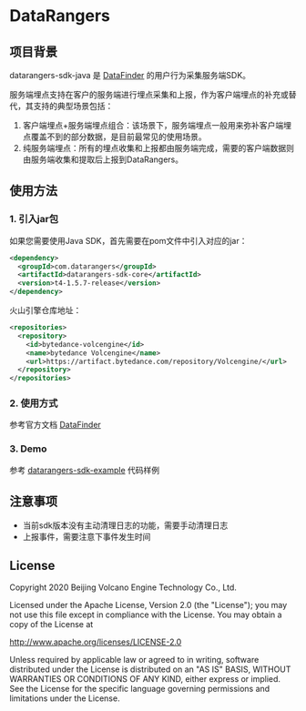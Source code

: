 # DataRangers
## 项目背景
datarangers-sdk-java 是 [DataFinder](https://www.volcengine.com/product/datafinder) 的用户行为采集服务端SDK。

服务端埋点支持在客户的服务端进行埋点采集和上报，作为客户端埋点的补充或替代，其支持的典型场景包括：
1. 客户端埋点+服务端埋点组合：该场景下，服务端埋点一般用来弥补客户端埋点覆盖不到的部分数据，是目前最常见的使用场景。
2. 纯服务端埋点：所有的埋点收集和上报都由服务端完成，需要的客户端数据则由服务端收集和提取后上报到DataRangers。

## 使用方法
### 1. 引入jar包
如果您需要使用Java SDK，首先需要在pom文件中引入对应的jar：
```xml
<dependency>
  <groupId>com.datarangers</groupId>
  <artifactId>datarangers-sdk-core</artifactId>
  <version>t4-1.5.7-release</version>
</dependency>
```

火山引擎仓库地址：
```xml
<repositories>
  <repository>
    <id>bytedance-volcengine</id>
    <name>bytedance Volcengine</name>
    <url>https://artifact.bytedance.com/repository/Volcengine/</url>
  </repository>
</repositories>
```

### 2. 使用方式
参考官方文档 [DataFinder](https://www.volcengine.com/docs/6285/75430)

### 3. Demo
参考 [datarangers-sdk-example](https://github.com/volcengine/datarangers-sdk-java/tree/main/datarangers-sdk-example) 代码样例


## 注意事项
* 当前sdk版本没有主动清理日志的功能，需要手动清理日志
* 上报事件，需要注意下事件发生时间


## License
Copyright 2020 Beijing Volcano Engine Technology Co., Ltd.

Licensed under the Apache License, Version 2.0 (the "License"); you may not use this file except in compliance with the License. 
You may obtain a copy of the License at

http://www.apache.org/licenses/LICENSE-2.0

Unless required by applicable law or agreed to in writing, software distributed under the License is distributed on an "AS IS" BASIS, WITHOUT WARRANTIES OR CONDITIONS OF ANY KIND, either express or implied. See the License for the specific language governing permissions and limitations under the License.
